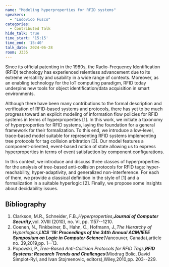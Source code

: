 ```yaml
---
name: "Modeling hyperproperties for RFID systems"
speakers:
  - "Ludovico Fusco"
categories:
  - Contributed Talk
hide_talk: true
time_start: '15:15'
time_end: '15:40'
talk_date: 2024-06-28
room: J335
---
```



  



Since its official patenting in the 1980s, the Radio-Frequency Identification (RFID) technology has experienced relentless advancement due to its extreme versatility and usability in a wide range of contexts. Moreover, as an enabling technology for the IoT computing paradigm, RFID today underpins new tools for object identification/data acquisition in smart environments.

Although there have been many contributions to the formal description and verification of RFID-based systems and protocols, there has yet to be much progress toward an explicit modeling of information flow policies for RFID systems in terms of hyperproperties [1]. In this work, we initiate a taxonomy of hyperproperties for RFID systems, laying the foundation for a general framework for their formalization. To this end, we introduce a low-level, trace-based model suitable for representing RFID systems implementing tree protocols for tag collision arbitration [3]. Our model features a component-oriented, event-based notion of state allowing us to express hyperproperties in terms of event satisfaction by component configurations. 

In this context, we introduce and discuss three classes of hyperproperties for the analysis of tree-based anti-collision protocols for RFID tags: hyper-reachability, hyper-adaptivity, and generalized non-interference. For each of them, we provide a classical definition in the style of [1] and a formalization in a suitable hyperlogic [2]. Finally, we propose some insights about decidability issues.


## Bibliography

1. Clarkson, M.R., Schneider, F.B.,_Hyperproperties_,**_Journal of Computer Security_**,vol. XVIII (2010), no. VI, pp. 1157--1210.
2. Coenen, N., Finkbeiner, B., Hahn, C., Hofmann, J.,_The Hierarchy of Hyperlogics_,**_LICS '19: Proceedings of the 34th Annual ACM/IEEE Symposium on Logic in Computer Science_**(Vancouver, Canada),article no. 39,2019,pp. 1--13.
3. Popovski, P.,_Tree-Based Anti-Collision Protocols for RFID Tags_,**_RFID Systems: Research Trends and Challenges_**(Miodrag Bolic, David Simplot-Ryl, and Ivan Stojmenovic, editors),Wiley,2010,pp. 203--229.




